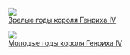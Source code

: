 ![](/books/prose_history/Генрих%20Манн/Зрелые%20годы%20короля%20Генриха%20IV.jpg)  
[Зрелые годы короля Генриха IV](/books/prose_history/Генрих%20Манн/Зрелые%20годы%20короля%20Генриха%20IV)

![](/books/prose_history/Генрих%20Манн/Молодые%20годы%20короля%20Генриха%20IV.jpg)  
[Молодые годы короля Генриха IV](/books/prose_history/Генрих%20Манн/Молодые%20годы%20короля%20Генриха%20IV)
